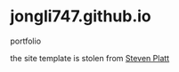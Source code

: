 # jongli747.github.io
portfolio

the site template is stolen from [ Steven Platt ](https://github.com/stevenplatt/ResearchEng-portfolio)
